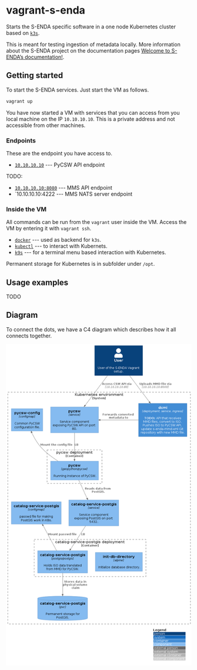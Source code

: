 # vagrant-s-enda

Starts the S-ENDA specific software in a one node Kubernetes cluster based on [`k3s`](https://github.com/k3s-io/k3s).

This is meant for testing ingestion of metadata locally. More information about the S-ENDA project on the documentation pages [Welcome to S-ENDA’s documentation!](https://s-enda-documentation.readthedocs.io/en/latest/).

## Getting started

To start the S-ENDA services. Just start the VM as follows.

```bash
vagrant up
```

You have now started a VM with services that you can access from you local machine on the IP `10.10.10.10`. This is a private address and not accessible from  other machines.

### Endpoints

These are the endpoint you have access to.

* [`10.10.10.10`](http://10.10.10.10) --- PyCSW API endpoint

TODO:

* [`10.10.10.10:8080`](http://10.10.10.10:8080) --- MMS API endpoint
* `10.10.10.10:4222 --- MMS NATS server endpoint

### Inside the VM

All commands can be run from the `vagrant` user inside the VM. Access the VM by entering it with `vagrant ssh`.

* [`docker`](https://docs.docker.com/engine/reference/commandline/cli/) --- used as backend for `k3s`.
* [`kubectl`](https://github.com/kubernetes/kubectl) --- to interact with Kubernets.
* [`k9s`](https://github.com/derailed/k9s) --- for a terminal menu based interaction with Kubernetes.

Permanent storage for Kubernetes is in subfolder under `/opt`.

## Usage examples

TODO

## Diagram

To connect the dots, we have a C4 diagram which describes how it all connects together.

![Deployment](deployment.svg)



<!---
vim: set spell spelllang=en:
-->
